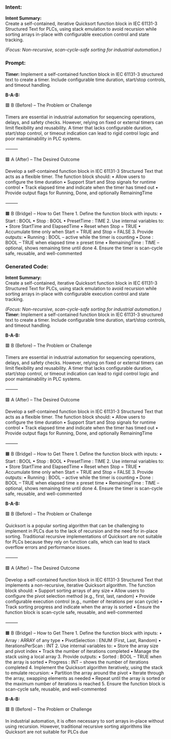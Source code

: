 ### Intent:
**Intent Summary:**  
Create a self-contained, iterative Quicksort function block in IEC 61131-3 Structured Text for PLCs, using stack emulation to avoid recursion while sorting arrays in-place with configurable execution control and state tracking.  

*(Focus: Non-recursive, scan-cycle-safe sorting for industrial automation.)*

### Prompt:
**Timer:**
Implement a self-contained function block in IEC 61131-3 structured text to create a timer. Include configurable time duration, start/stop controls, and timeout handling.

**B-A-B:**

🟥 B (Before) – The Problem or Challenge

Timers are essential in industrial automation for sequencing operations, delays, and safety checks. However, relying on fixed or external timers can limit flexibility and reusability. A timer that lacks configurable duration, start/stop control, or timeout indication can lead to rigid control logic and poor maintainability in PLC systems.

⸻

🟩 A (After) – The Desired Outcome

Develop a self-contained function block in IEC 61131-3 Structured Text that acts as a flexible timer. The function block should:
	•	Allow users to configure the time duration
	•	Support Start and Stop signals for runtime control
	•	Track elapsed time and indicate when the timer has timed out
	•	Provide output flags for Running, Done, and optionally RemainingTime

⸻

🟧 B (Bridge) – How to Get There
	1.	Define the function block with inputs:
	•	Start : BOOL
	•	Stop : BOOL
	•	PresetTime : TIME
	2.	Use internal variables to:
	•	Store StartTime and ElapsedTime
	•	Reset when Stop = TRUE
	•	Accumulate time only when Start = TRUE and Stop = FALSE
	3.	Provide outputs:
	•	Running : BOOL – active while the timer is counting
	•	Done : BOOL – TRUE when elapsed time ≥ preset time
	•	RemainingTime : TIME – optional, shows remaining time until done
	4.	Ensure the timer is scan-cycle safe, reusable, and well-commented

### Generated Code:
**Intent Summary:**  
Create a self-contained, iterative Quicksort function block in IEC 61131-3 Structured Text for PLCs, using stack emulation to avoid recursion while sorting arrays in-place with configurable execution control and state tracking.  

*(Focus: Non-recursive, scan-cycle-safe sorting for industrial automation.)*
**Timer:**
Implement a self-contained function block in IEC 61131-3 structured text to create a timer. Include configurable time duration, start/stop controls, and timeout handling.

**B-A-B:**

🟥 B (Before) – The Problem or Challenge

Timers are essential in industrial automation for sequencing operations, delays, and safety checks. However, relying on fixed or external timers can limit flexibility and reusability. A timer that lacks configurable duration, start/stop control, or timeout indication can lead to rigid control logic and poor maintainability in PLC systems.

⸻

🟩 A (After) – The Desired Outcome

Develop a self-contained function block in IEC 61131-3 Structured Text that acts as a flexible timer. The function block should:
	•	Allow users to configure the time duration
	•	Support Start and Stop signals for runtime control
	•	Track elapsed time and indicate when the timer has timed out
	•	Provide output flags for Running, Done, and optionally RemainingTime

⸻

🟧 B (Bridge) – How to Get There
	1.	Define the function block with inputs:
	•	Start : BOOL
	•	Stop : BOOL
	•	PresetTime : TIME
	2.	Use internal variables to:
	•	Store StartTime and ElapsedTime
	•	Reset when Stop = TRUE
	•	Accumulate time only when Start = TRUE and Stop = FALSE
	3.	Provide outputs:
	•	Running : BOOL – active while the timer is counting
	•	Done : BOOL – TRUE when elapsed time ≥ preset time
	•	RemainingTime : TIME – optional, shows remaining time until done
	4.	Ensure the timer is scan-cycle safe, reusable, and well-commented

**B-A-B:**

🟥 B (Before) – The Problem or Challenge

Quicksort is a popular sorting algorithm that can be challenging to implement in PLCs due to the lack of recursion and the need for in-place sorting. Traditional recursive implementations of Quicksort are not suitable for PLCs because they rely on function calls, which can lead to stack overflow errors and performance issues.

⸻

🟩 A (After) – The Desired Outcome

Develop a self-contained function block in IEC 61131-3 Structured Text that implements a non-recursive, iterative Quicksort algorithm. The function block should:
	•	Support sorting arrays of any size
	•	Allow users to configure the pivot selection method (e.g., first, last, random)
	•	Provide configurable execution control (e.g., number of iterations per scan cycle)
	•	Track sorting progress and indicate when the array is sorted
	•	Ensure the function block is scan-cycle safe, reusable, and well-commented

⸻

🟧 B (Bridge) – How to Get There
	1.	Define the function block with inputs:
	•	Array : ARRAY of any type
	•	PivotSelection : ENUM (First, Last, Random)
	•	IterationsPerScan : INT
	2.	Use internal variables to:
	•	Store the array size and pivot index
	•	Track the number of iterations completed
	•	Manage the stack using a local array
	3.	Provide outputs:
	•	Sorted : BOOL – TRUE when the array is sorted
	•	Progress : INT – shows the number of iterations completed
	4.	Implement the Quicksort algorithm iteratively, using the stack to emulate recursion:
	•	Partition the array around the pivot
	•	Iterate through the array, swapping elements as needed
	•	Repeat until the array is sorted or the maximum number of iterations is reached
	5.	Ensure the function block is scan-cycle safe, reusable, and well-commented

**B-A-B:**

🟥 B (Before) – The Problem or Challenge

In industrial automation, it is often necessary to sort arrays in-place without using recursion. However, traditional recursive sorting algorithms like Quicksort are not suitable for PLCs due

